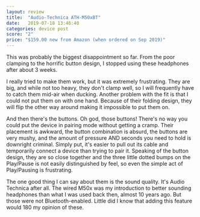 ```yaml
---
layout: review
title:  "Audio-Technica ATH-M50xBT"
date:   2019-07-18 13:46:40
categories: device post
score: "2"
price: "$159.00 new from Amazon (when ordered on Sep 2019)"
---
```

This was probably the biggest disappointment so far. From the poor clamping to the horrific button design, I stopped using these headphones after about 3 weeks. 

I really tried to make them work, but it was extremely frustrating. They are big, and while not too heavy, they don't clamp well, so I will frequently have to catch them mid-air when ducking. Another problem with the fit is that I could not put them on with one hand. Because of their folding design, they will flip the other way around making it impossible to put them on. 

And then there's the buttons. Oh god, those buttons! There's no way you could put the device in pairing mode without getting a cramp. Their placement is awkward, the button combination is absurd, the buttons are very mushy, and the amount of pressure AND seconds you need to hold is downright criminal. Simply put, it's easier to pull out its cable and temporarily connect a device than trying to pair it.
Speaking of the button design, they are so close together and the three little dotted bumps on the Play/Pause is not easily distinguished by feel, so even the simple act of Play/Pausing is frustrating.

The one good thing I can say about them is the sound quality. It's Audio Technica after all. The wired M50x was my introduction to better sounding headphones than what I was used back then, almost 10 years ago. But those were not Bluetooth-enabled. Little did I know that adding this feature would 180 my opinion of these.